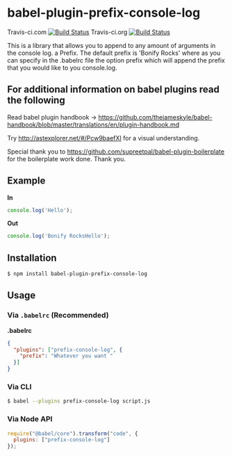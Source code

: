 # babel-plugin-prefix-console-log
Travis-ci.com [![Build Status](https://travis-ci.com/tomldac/babel-plugin-prefix-console-log.svg?branch=master)](https://travis-ci.com/tomldac/babel-plugin-prefix-console-log)
Travis-ci.org [![Build Status](https://travis-ci.org/tomldac/babel-plugin-prefix-console-log.svg?branch=master)](https://travis-ci.org/tomldac/babel-plugin-prefix-console-log)

This is a library that allows you to append to any amount of arguments in the console log. a Prefix.
The default prefix is 'Bonify Rocks' where as you can specify in the .babelrc file the option prefix which
will append the prefix that you would like to you console.log.

## For additional information on babel plugins read the following
Read babel plugin handbook -> https://github.com/thejameskyle/babel-handbook/blob/master/translations/en/plugin-handbook.md

Try http://astexplorer.net/#/Pcw9baefXI for a visual understanding.

Special thank you to https://github.com/supreetpal/babel-plugin-boilerplate for the boilerplate work done. Thank you.


## Example

**In**

```js
console.log('Hello');
```

**Out**

```js
console.log('Bonify RocksHello');
```

## Installation

```sh
$ npm install babel-plugin-prefix-console-log
```

## Usage

### Via `.babelrc` (Recommended)

**.babelrc**

```json
{
  "plugins": ["prefix-console-log", {
    "prefix": "Whatever you want "
  }]
}
```

### Via CLI

```sh
$ babel --plugins prefix-console-log script.js
```

### Via Node API

```javascript
require("@babel/core").transform("code", {
  plugins: ["prefix-console-log"]
});
```